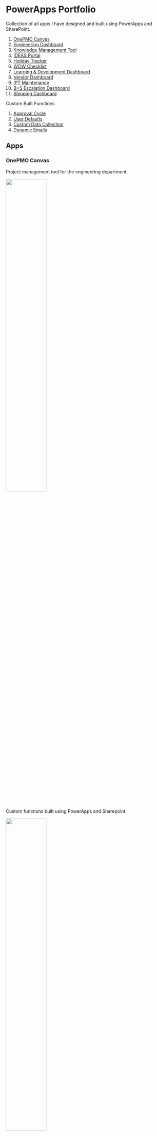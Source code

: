 # PowerApps Portfolio
Collection of all apps I have designed and built using PowerApps and SharePoint.
1. [OnePMO Canvas](#onepmo-canvas)
2. [Engineering Dashboard](#engineering-dashboard)
3. [Knowledge Management Tool](#knowledge-management-tool)
4. [IDEAS Portal](#ideas-portal)
5. [Hoilday Tracker](#holiday-tracker)
6. [WOW Checklist](#wow-checklist)
7. [Learning & Development Dashboard](#learning-and-development-dashboard)
8. [Vendor Dashboard](#vendor-dashboard)
9. [IPT Maintenance](#ipt-maintenance)
10. [B+S Escalation Dashboard](b+s-escalation-dashboard)
11. [Shipping Dashboard](#shipping-dashboard)

Custom Built Functions
1. [Approval Cycle]()
2. [User Defaults]()
3. [Custom Data Collection]()
4. [Dynamic Emails]()

## Apps
### OnePMO Canvas
Project management tool for the engineering department.
<p>
  <img style="width: 50%" src="./images/PMO_01.png" />
</p>
Custom functions built using PowerApps and Sharepoint.
<p>
  <img style="width: 50%" src="./images/PMO_02.png" />
</p>
Includes multiple approval and review cycle functions and email flows.
<p>
  <img style="width: 50%" src="./images/PMO_05.png" />
</p>
<p>
  <img style="width: 50%" src="./images/PMO_04.png" />
</p>
Integration with external PMO applications using Power Automate
<p>
  <img style="width: 50%" src="./images/PMO_03.png" />
</p>

### Engineering Dashboard
Dashboard containing all relevant information for the engineering department. This includes useful links and a number of tools for tracking progress and retrieving updates from the team, tracking office attendance. The dashboard also directly integrates with the Annual Leave Dashboard.
<p>
  <img style="width: 50%" src="./images/CPEG_01.PNG" />
</p>
<p>
  <img style="width: 50%" src="./images/CPEG_02.png" />
</p>

### Knowledge Management Tool
Tool for documenting and aggregating all information onsite.
<p>
  <img style="width: 50%" src="./images/KM_01.png" />
</p> 
Functions to allow custom data to be collected.
<p>
  <img style="width: 50%" src="./images/KM_02.png" />
</p>
Functions to collect ‘default’ information for individual users and departments/subgroups.
<p>
  <img style="width: 50%" src="./images/KM_03.png" />
</p>

### IDEAS Portal
<p>
  <img style="width: 50%" src="./images/IDEA_01.png" />
</p>
<p>
  <img style="width: 50%" src="./images/IDEA_02.png" />
</p>

### Holiday Tracker
Basic app to allow users to book annual leave.
<p>
  <img style="width: 50%" src="./images/Holiday_01.PNG" />
</p>
Can see all team's annual leave.
<p>
  <img style="width: 50%" src="./images/Holiday_02.png" />
</p>
Approval cycle with the manager for requests.
<p>
  <img style="width: 50%" src="./images/Holiday_03.png" />
</p>
The project was replicated across other departments.

### WOW Checklist
The dashboard is used to make acknowledgements of good practice and positive behaviour across all departments on site.
<p>
  <img style="width: 50%" src="./images/WOW_01.PNG" />
</p>
<p>
  <img style="width: 50%" src="./images/WOW_02.png" />
</p>

### Learning And Development Dashboard
Tool for administering learning and development curriculum. Email flow to bridge the gap between admins and users. Cut down the amount of back and forth in the early stages of the process.
<p>
  <img style="width: 50%" src="./images/L&D_01.PNG" />
</p>
<p>
  <img style="width: 50%" src="./images/L&D_02.png" />
</p>
Function to allow delegation of tickets.
<p>
  <img style="width: 50%" src="./images/L&D_03.png" />
</p>
Basic metrics to track progress.
<p>
  <img style="width: 50%" src="./images/L&D_04.png" />
</p>

### Vendor Dashboard
Dashboard to collect and track meeting notes and projects involving external vendors.
<p>
  <img style="width: 50%" src="./images/Vendor_01.PNG" />
</p>
<p>
  <img style="width: 50%" src="./images/Vendor_02.png" />
</p>

### IPT Maintenance
Dashboard to collect and track meeting notes and updates from those working on production lines.
<p>
  <img style="width: 50%" src="./images/Maintenance_01.PNG" />
</p>
<p>
  <img style="width: 50%" src="./images/Maintenance_02.png" />
</p>

### B+S Escalation Dashboard
Dashboard to directly interact with external vendor B+S.
<p>
  <img style="width: 50%" src="./images/B+S_01.PNG" />
</p>
<p>
  <img style="width: 50%" src="./images/B+S_02.png" />
</p>

### Shipping Dashboard
Dashboard for tracking stock of storage warehouse, who is taking out and putting in.
<p>
  <img style="width: 50%" src="./images/Shipping_01.png" />
</p>
<p>
  <img style="width: 50%" src="./images/Shipping_02.png" />
</p>
